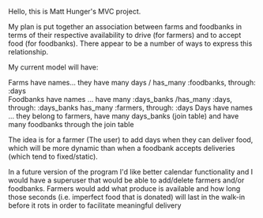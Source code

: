 Hello, this is Matt Hunger's MVC project.

My plan is put together an association between farms and foodbanks in terms of 
their respective availability to drive (for farmers) and to accept food (for 
foodbanks). There appear to be a number of ways to express this relationship. 

My current model will have:

Farms have names... they have many days / has_many :foodbanks, through: :days  
Foodbanks have names ...   have many :days_banks /has_many :days, through: :days_banks 
  has_many :farmers, through: :days 
Days have names ... they belong to farmers, have many days_banks (join table) 
and have many foodbanks through the join table 

The idea is for a farmer (The user) to add days when they can deliver food, which will be more dynamic than when
a foodbank accepts deliveries (which tend to fixed/static). 

In a future version of the program I'd like better calendar functionality and I would have a superuser 
that would be able to add/delete  farmers and/or foodbanks. Farmers would add what produce is available
and how long those seconds (i.e. imperfect food that is donated) will last in the walk-in before it rots
in order to facilitate meaningful delivery 